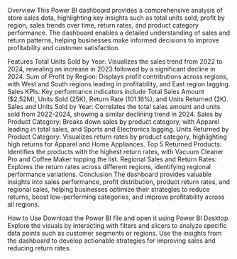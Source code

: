 Overview
This Power BI dashboard provides a comprehensive analysis of store sales data, highlighting key insights such as total units sold, profit by region, sales trends over time, return rates, and product category performance. The dashboard enables a detailed understanding of sales and return patterns, helping businesses make informed decisions to improve profitability and customer satisfaction.

Features
Total Units Sold by Year: Visualizes the sales trend from 2022 to 2024, revealing an increase in 2023 followed by a significant decline in 2024.
Sum of Profit by Region: Displays profit contributions across regions, with West and South regions leading in profitability, and East region lagging.
Sales KPIs: Key performance indicators include Total Sales Amount ($2.52M), Units Sold (25K), Return Rate (101.16%), and Units Returned (2K).
Sales and Units Sold by Year: Correlates the total sales amount and units sold from 2022-2024, showing a similar declining trend in 2024.
Sales by Product Category: Breaks down sales by product category, with Apparel leading in total sales, and Sports and Electronics lagging.
Units Returned by Product Category: Visualizes return rates by product category, highlighting high returns for Apparel and Home Appliances.
Top 5 Returned Products: Identifies the products with the highest return rates, with Vacuum Cleaner Pro and Coffee Maker topping the list.
Regional Sales and Return Rates: Explores the return rates across different regions, identifying regional performance variations.
Conclusion
The dashboard provides valuable insights into sales performance, profit distribution, product return rates, and regional sales, helping businesses optimize their strategies to reduce returns, boost low-performing categories, and improve profitability across all regions.

How to Use
Download the Power BI file and open it using Power BI Desktop.
Explore the visuals by interacting with filters and slicers to analyze specific data points such as customer segments or regions.
Use the insights from the dashboard to develop actionable strategies for improving sales and reducing return rates.
